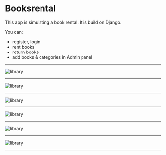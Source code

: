 # Booksrental

This app is simulating a book rental. It is build on Django.

You can:
- register, login
- rent books
- return books
- add books & categories in Admin panel 
<hr>

![library](https://i.imgur.com/9UcHTFl.png)
<hr>

![library](https://i.imgur.com/2HGYjwI.png)
<hr>

![library](https://i.imgur.com/WsZDqqO.png)
<hr>

![library](https://i.imgur.com/IViOoOk.png)
<hr>

![library](https://i.imgur.com/rBSjzlP.png)
<hr>

![library](https://i.imgur.com/6ffwB9l.png)
<hr>